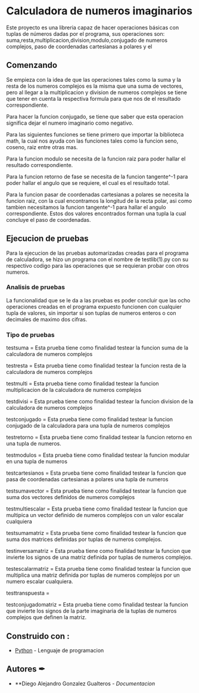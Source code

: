 # Calculadora de numeros imaginarios

Este proyecto es una libreria capaz de hacer operaciones básicas con tuplas de números dadas por el programa, sus operaciones son: suma,resta,multiplicacion,division,modulo,conjugado 
de numeros complejos, paso de coordenadas cartesianas a polares y el

## Comenzando 

Se empieza con la idea de que las operaciones tales como la suma y la resta de los numeros complejos es la misma que una suma de vectores, pero al llegar a la multiplicacion y division de numeros complejos se tiene que tener en cuenta la respectiva formula para que nos de el resultado correspondiente.

Para hacer la funcion conjugado, se tiene que saber que esta operacion significa dejar el numero imaginario como negativo.

Para las siguientes funciones se tiene primero que importar la biblioteca math, la cual nos ayuda con las funciones tales como la funcion seno, coseno, raiz entre otras mas.

Para la funcion modulo se necesita de la funcion raiz para poder hallar el resultado correspondiente.

Para la funcion retorno de fase se necesita de la funcion tangente^-1 para poder hallar el angulo que se requiere, el cual es el resultado total.

Para la funcion pasar de coordenadas cartesianas a polares se necesita la funcion raiz, con la cual encontramos la longitud de la recta polar, asi como tambien necesitamos la funcion tangente^-1 para hallar el angulo correspondiente. Estos dos valores encontrados forman una tupla la cual concluye el paso de coordenadas.


## Ejecucion de pruebas

Para la ejecucion de las pruebas automarizadas creadas para el programa de calculadora, se hizo un programa con el nombre de testlib(1).py con su respectivo codigo para las operaciones que se requieran probar con otros numeros.

### Analisis de pruebas 

La funcionalidad que se le da a las pruebas es poder concluir que las ocho operaciones creadas en el programa expuesto funcionen con cualquier tupla de valores, sin importar si son tuplas de numeros enteros o con decimales de maximo dos cifras.

### Tipo de pruebas

testsuma = Esta prueba tiene como finalidad testear la funcion suma de la calculadora de numeros complejos

testresta = Esta prueba tiene como finalidad testear la funcion resta de la calculadora de numeros complejos

testmulti = Esta prueba tiene como finalidad testear la funcion multiplicacion de la calculadora de numeros complejos

testdivisi = Esta prueba tiene como finalidad testear la funcion division de la calculadora de numeros complejos

testconjugado = Esta prueba tiene como finalidad testear la funcion conjugado de la calculadora para una tupla de numeros complejos

testretorno = Esta prueba tiene como finalidad testear la funcion retorno en una tupla de numeros.

testmodulos = Esta prueba tiene como finalidad testear la funcion modular en una tupla de numeros

testcartesianos = Esta prueba tiene como finalidad testear la funcion que pasa de coordenadas cartesianas a polares una tupla de numeros

testsumavector = Esta prueba tiene como finalidad testear la funcion que suma dos vectores definidos de numeros complejos

testmultiescalar = Esta prueba tiene como finalidad testear la funcion que multipica un vector definido de numeros complejos con un valor escalar cualquiera

testsumamatriz =  Esta prueba tiene como finalidad testear la funcion que suma dos matrices definidas por tuplas de numeros complejos.

testinversamatriz  =  Esta prueba tiene como finalidad testear la funcion que invierte los signos de una matriz definida por tuplas de numeros complejos.

testescalarmatriz =  Esta prueba tiene como finalidad testear la funcion que multiplica una matriz definida por tuplas de numeros complejos por un numero escalar cualquiera.

testtranspuesta = 

testconjugadomatriz = Esta prueba tiene como finalidad testear la funcion que invierte los signos de la parte imaginaria de la tuplas de numeros complejos que definen la matriz.







## Construido con :



* [Python](https://www.python.org/) - Lenguaje de programacion


## Autores ✒

* **Diego Alejandro Gonzalez Gualteros - *Documentacion*



